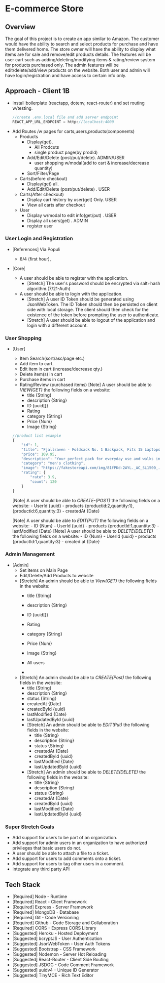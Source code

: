 # E-commerce Store

## Overview

The goal of this project is to create an app similar to Amazon. The customer would have the ability to search and select products for purchase and have them delivered home. The store owner will have the ability to display what items are for sale and remove/edit products details. The features will be user cart such as adding/deleting/modifying items & rating/review system for products purchased only. The admin features will be edit/delete/add/view products on the website. Both user and admin will have login/registration and have access to certain info only.


## Approach - Client 1B

- Install boilerplate (reactapp, dotenv, react-router) and set routing w/testing.
  ```js
  //create .env.local file and add server endpoint
  REACT_APP_URL_ENDPOINT = http://localhost:4000
  ```
- Add Routes /w pages for carts,users,products(components)
  - Products
    - Display(get).
      -  All Prodcuts
      -  single product page(by prodId)
    - Add/Edit/Delete (post/put/delete). ADMIN/USER
      - user shopping w/modal(add to cart & increase/decrease quantity)
    - Sort/Filter/Page
  - Carts(before checkout)
    - Display(get) all.
    - Add/Edit/Delete (post/put/delete) . USER
  - Carts(After checkout)
    - Display cart history by user(get) Only. USER
    - View all carts after checkout
  - User
    - Display w/modal to edit info(get/put) . USER
    - Display all users(get) . ADMIN
    - register user
### User Login and Registration

- [References] Via Populi
  - 8/4 (first hour),

- [Core] 
  - A user should be able to register with the application.
    - [Stretch] The user's password should be encrypted via salt+hash algorithm.(7/21-Auth)
  - A user should be able to login with the application.
    - [Stretch] A user ID Token should be generated using JsonWebToken. The ID Token should then be persisted on client side with local storage. The client should then check for the existence of the token before prompting the user to authenticate.
    - [Stretch] A user should be able to logout of the application and login with a different account.

### User Shopping 
- [User]
    - Item Search(sort/asc/page etc.)
    - Add item to cart. 
    - Edit item in cart (increase/decrease qty.)
    - Delete item(s) in cart
    - Purchase items in cart
    - Rating/Review (purchased items)
    [Note] A user should be able to *VIEW(GET)* the following fields on a website:
      - title {String}
      - description {String}
      - ID {uuid[]}
      - Rating
      - category {String}
      - Price {Num}
      - Image {String}
    ```js
    //product list example
    {
        "id": 1,
        "title": "Fjallraven - Foldsack No. 1 Backpack, Fits 15 Laptops",
        "price": 109.95,
        "description": "Your perfect pack for everyday use and walks in the forest. Stash your laptop (up to 15 inches) in the padded sleeve, your everyday",
        "category": "men's clothing",
        "image": "https://fakestoreapi.com/img/81fPKd-2AYL._AC_SL1500_.jpg",
        "rating": {
            "rate": 3.9,
            "count": 120
        }
    }
    ```
    [Note] A user should be able to *CREATE-(POST)* the following fields on a website:
      - UserId {uuid}
      - products {productid:2,quantity:1},{productid:6,quantity:3}
      - createdAt {Date}
    
    [Note] A user should be able to *EDIT(PUT)* the following fields on a website:
      - ID {Num}
      - UserId {uuid}
      - products {productId:1,quantity:3}
      - lastModified {Date}
    [Note] A user should be able to *DELETE(DELETE)* the following fields on a website:
      - ID {Num}
      - UserId {uuid}
      - products {productId:1,quantity:3}
      - created at {Date}

### Admin Management
- [Admin]
  - Set items on Main Page
  - Edit/Delete/Add Products to website
  - [Stretch] An admin should be able to *View(GET)* the following fields in the website:
      - title {String}
      - description {String}
      - ID {uuid[]}
      - Rating
      - category {String}
      - Price {Num}
      - Image {String}
    
      - All users
      - 
  - [Stretch] An admin should be able to *CREATE(Post)* the following fields in the website:
      - title {String}
      - description {String}
      - status {String}
      - createdAt {Date}
      - createdById {uuid}
      - lastModified {Date}
      - lastUpdatedById {uuid}
    - [Stretch] An admin should be able to *EDIT(Put)* the following fields in the website:
      - title {String}
      - description {String}
      - status {String}
      - createdAt {Date}
      - createdById {uuid}
      - lastModified {Date}
      - lastUpdatedById {uuid}
    - [Stretch] An admin should be able to *DELETE(DELETE)* the following fields in the website:
      - title {String}
      - description {String}
      - status {String}
      - createdAt {Date}
      - createdById {uuid}
      - lastModified {Date}
      - lastUpdatedById {uuid}

### Super Stretch Goals

- Add support for users to be part of an organization.
- Add support for admin users in an organization to have authorized privileges that basic users do not.
- A user should be able to attach a file to a ticket.
- Add support for users to add comments onto a ticket.
- Add support for users to tag other users in a comment.
- Integrate any third party API

## Tech Stack

- [Required] Node - Runtime
- [Required] React - Client Framework
- [Required] Express - Server Framework
- [Required] MongoDB - Database
- [Required] Git - Code Versioning
- [Required] Github - Code Storage and Collaboration
- [Required] CORS - Express CORS Library
- [Suggested] Heroku - Hosted Deployment
- [Suggested] bcryptJS - User Authentication
- [Suggested] JsonWebToken - User Auth Tokens
- [Suggested] Bootstrap - CSS Framework
- [Suggested] Nodemon - Server Hot Reloading
- [Suggested] React-Router - Client Side Routing
- [Suggested] JSDOC - Code Comment Framework
- [Suggested] uuidv4 - Unique ID Generator
- [Suggested] TinyMCE - Rich Text Editor

